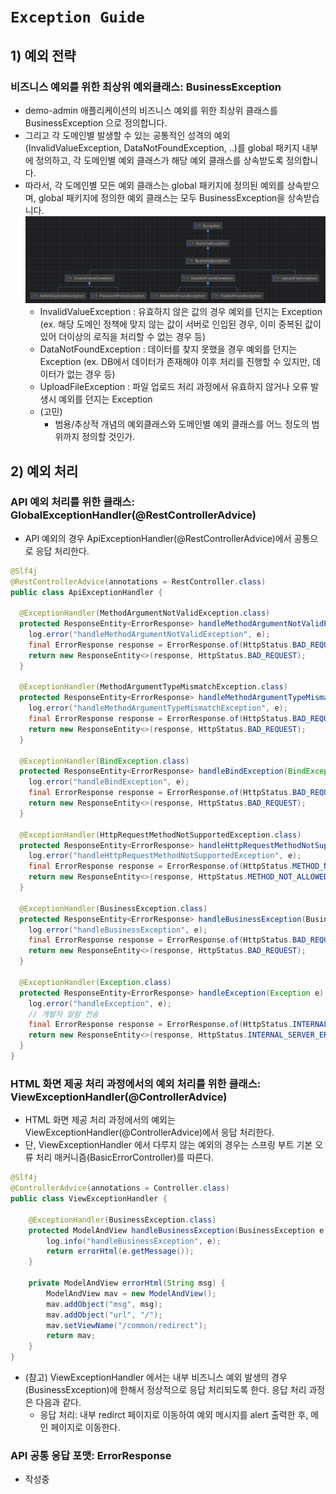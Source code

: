 # `Exception Guide`

## 1) 예외 전략
### 비즈니스 예외를 위한 최상위 예외클래스: BusinessException
- demo-admin 애플리케이션의 비즈니스 예외를 위한 최상위 클래스를 BusinessException 으로 정의합니다.
- 그리고 각 도메인별 발생할 수 있는 공통적인 성격의 예외(InvalidValueException, DataNotFoundException, ..)를 global 패키지 내부에 정의하고, 각 도메인별 예외 클래스가 해당 예외 클래스를 상속받도록 정의합니다.
- 따라서, 각 도메인별 모든 예외 클래스는 global 패키지에 정의된 예외를 상속받으며, global 패키지에 정의한 예외 클래스는 모두 BusinessException을 상속받습니다.
![](../docs/images/BusinessException.png)
  - InvalidValueException : 유효하지 않은 값의 경우 예외를 던지는 Exception (ex. 해당 도메인 정책에 맞지 않는 값이 서버로 인입된 경우, 이미 중복된 값이 있어 더이상의 로직을 처리할 수 없는 경우 등)
  - DataNotFoundException : 데이터를 찾지 못했을 경우 예외를 던지는 Exception (ex. DB에서 데이터가 존재해야 이후 처리를 진행할 수 있지만, 데이터가 없는 경우 등)
  - UploadFileException : 파일 업로드 처리 과정에서 유효하지 않거나 오류 발생시 예외를 던지는 Exception 
  - (고민)
    - 범용/추상적 개념의 예외클래스와 도메인별 예외 클래스를 어느 정도의 범위까지 정의할 것인가.


## 2) 예외 처리
### API 예외 처리를 위한 클래스: GlobalExceptionHandler(@RestControllerAdvice)
- API 예외의 경우 ApiExceptionHandler(@RestControllerAdvice)에서 공통으로 응답 처리한다.
```java
@Slf4j
@RestControllerAdvice(annotations = RestController.class)
public class ApiExceptionHandler {

  @ExceptionHandler(MethodArgumentNotValidException.class)
  protected ResponseEntity<ErrorResponse> handleMethodArgumentNotValidException(MethodArgumentNotValidException e) {
    log.error("handleMethodArgumentNotValidException", e);
    final ErrorResponse response = ErrorResponse.of(HttpStatus.BAD_REQUEST.value(), e.getBindingResult());
    return new ResponseEntity<>(response, HttpStatus.BAD_REQUEST);
  }

  @ExceptionHandler(MethodArgumentTypeMismatchException.class)
  protected ResponseEntity<ErrorResponse> handleMethodArgumentTypeMismatchException(MethodArgumentTypeMismatchException e) {
    log.error("handleMethodArgumentTypeMismatchException", e);
    final ErrorResponse response = ErrorResponse.of(HttpStatus.BAD_REQUEST.value());
    return new ResponseEntity<>(response, HttpStatus.BAD_REQUEST);
  }

  @ExceptionHandler(BindException.class)
  protected ResponseEntity<ErrorResponse> handleBindException(BindException e) {
    log.error("handleBindException", e);
    final ErrorResponse response = ErrorResponse.of(HttpStatus.BAD_REQUEST.value(), e.getBindingResult());
    return new ResponseEntity<>(response, HttpStatus.BAD_REQUEST);
  }

  @ExceptionHandler(HttpRequestMethodNotSupportedException.class)
  protected ResponseEntity<ErrorResponse> handleHttpRequestMethodNotSupportedException(HttpRequestMethodNotSupportedException e) {
    log.error("handleHttpRequestMethodNotSupportedException", e);
    final ErrorResponse response = ErrorResponse.of(HttpStatus.METHOD_NOT_ALLOWED.value());
    return new ResponseEntity<>(response, HttpStatus.METHOD_NOT_ALLOWED);
  }

  @ExceptionHandler(BusinessException.class)
  protected ResponseEntity<ErrorResponse> handleBusinessException(BusinessException e) {
    log.error("handleBusinessException", e);
    final ErrorResponse response = ErrorResponse.of(HttpStatus.BAD_REQUEST.value(), e.getMessage());
    return new ResponseEntity<>(response, HttpStatus.BAD_REQUEST);
  }

  @ExceptionHandler(Exception.class)
  protected ResponseEntity<ErrorResponse> handleException(Exception e) {
    log.error("handleException", e);
    // 개발자 알람 전송
    final ErrorResponse response = ErrorResponse.of(HttpStatus.INTERNAL_SERVER_ERROR.value());
    return new ResponseEntity<>(response, HttpStatus.INTERNAL_SERVER_ERROR);
  }
}
```

### HTML 화면 제공 처리 과정에서의 예외 처리를 위한 클래스: ViewExceptionHandler(@ControllerAdvice)
- HTML 화면 제공 처리 과정에서의 예외는 ViewExceptionHandler(@ControllerAdvice)에서 응답 처리한다.
- 단, ViewExceptionHandler 에서 다루지 않는 예외의 경우는 스프링 부트 기본 오류 처리 매커니즘(BasicErrorController)를 따른다.
```java
@Slf4j
@ControllerAdvice(annotations = Controller.class)
public class ViewExceptionHandler {

    @ExceptionHandler(BusinessException.class)
    protected ModelAndView handleBusinessException(BusinessException e) {
        log.info("handleBusinessException", e);
        return errorHtml(e.getMessage());
    }

    private ModelAndView errorHtml(String msg) {
        ModelAndView mav = new ModelAndView();
        mav.addObject("msg", msg);
        mav.addObject("url", "/");
        mav.setViewName("/common/redirect");
        return mav;
    }
}
```
- (참고) ViewExceptionHandler 에서는 내부 비즈니스 예외 발생의 경우(BusinessException)에 한해서 정상적으로 응답 처리되도록 한다. 응답 처리 과정은 다음과 같다.
  - 응답 처리: 내부 redirct 페이지로 이동하여 예외 메시지를 alert 출력한 후, 메인 페이지로 이동한다.

### API 공통 응답 포맷: ErrorResponse
- 작성중